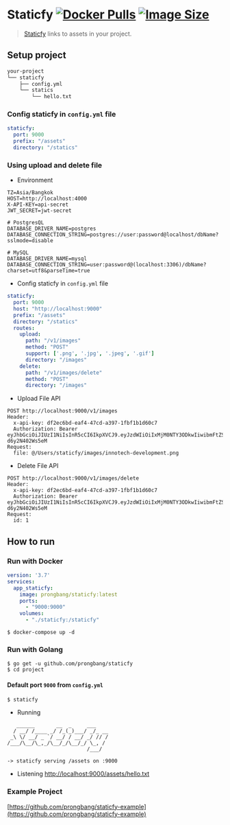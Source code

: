 # Staticfy [![Docker Pulls](https://img.shields.io/docker/pulls/prongbang/staticfy.svg)](https://hub.docker.com/r/prongbang/staticfy/) [![Image Size](https://img.shields.io/docker/image-size/prongbang/staticfy.svg)](https://hub.docker.com/r/prongbang/staticfy/)

> [Staticfy](https://hub.docker.com/r/prongbang/staticfy) links to assets in your project.

## Setup project

```bash
your-project
└── staticfy
    ├── config.yml
    └── statics
        └── hello.txt
```

### Config staticfy in `config.yml` file

```yaml
staticfy:
  port: 9000
  prefix: "/assets"
  directory: "/statics"
```

### Using upload and delete file

- Environment

```.env
TZ=Asia/Bangkok
HOST=http://localhost:4000
X-API-KEY=api-secret
JWT_SECRET=jwt-secret

# PostgresQL
DATABASE_DRIVER_NAME=postgres
DATABASE_CONNECTION_STRING=postgres://user:password@localhost/dbName?sslmode=disable

# MySQL
DATABASE_DRIVER_NAME=mysql
DATABASE_CONNECTION_STRING=user:password@(localhost:3306)/dbName?charset=utf8&parseTime=true
```

- Config staticfy in `config.yml` file

```yaml
staticfy:
  port: 9000
  host: "http://localhost:9000"
  prefix: "/assets"
  directory: "/statics"
  routes:
    upload:
      path: "/v1/images"
      method: "POST"
      support: ['.png', '.jpg', '.jpeg', '.gif']
      directory: "/images"
    delete:
      path: "/v1/images/delete"
      method: "POST"
      directory: "/images"
```

- Upload File API

```shell script
POST http://localhost:9000/v1/images
Header:
  x-api-key: df2ec6bd-eaf4-47cd-a397-1fbf1b1d60c7
  Authorization: Bearer eyJhbGciOiJIUzI1NiIsInR5cCI6IkpXVCJ9.eyJzdWIiOiIxMjM0NTY3ODkwIiwibmFtZSI6IkpvaG4gRG9lIiwiaWF0IjoxNTE2MjM5MDIyfQ.FT288R0fAPyqDnBCVChX9MB_8Fjj_-d6y2N402Ws5eM
Request:
  file: @/Users/staticfy/images/innotech-development.png
```

- Delete File API

```shell script
POST http://localhost:9000/v1/images/delete
Header:
  x-api-key: df2ec6bd-eaf4-47cd-a397-1fbf1b1d60c7
  Authorization: Bearer eyJhbGciOiJIUzI1NiIsInR5cCI6IkpXVCJ9.eyJzdWIiOiIxMjM0NTY3ODkwIiwibmFtZSI6IkpvaG4gRG9lIiwiaWF0IjoxNTE2MjM5MDIyfQ.FT288R0fAPyqDnBCVChX9MB_8Fjj_-d6y2N402Ws5eM
Request:
  id: 1
```

## How to run

### Run with Docker

```yaml
version: '3.7'
services:
  app_staticfy:
    image: prongbang/staticfy:latest
    ports:
      - "9000:9000"
    volumes:
      - "./staticfy:/staticfy"
```

```
$ docker-compose up -d
```

### Run with Golang

```shell script
$ go get -u github.com/prongbang/staticfy
$ cd project
```

#### Default port `9000` from `config.yml`

```bash
$ staticfy
```

- Running

```shell script
   ______       __  _     ___    
  / __/ /____ _/ /_(_)___/ _/_ __
 _\ \/ __/ _ `/ __/ / __/ _/ // /
/___/\__/\_,_/\__/_/\__/_/ \_, / 
                          /___/

-> staticfy serving /assets on :9000
```

- Listening [http://localhost:9000/assets/hello.txt](http://localhost:9000/assets/hello.txt)


### Example Project

[https://github.com/prongbang/staticfy-example](https://github.com/prongbang/staticfy-example)
